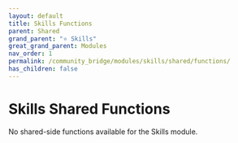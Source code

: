 ```yaml
---
layout: default
title: Skills Functions
parent: Shared
grand_parent: "⭐ Skills"
great_grand_parent: Modules
nav_order: 1
permalink: /community_bridge/modules/skills/shared/functions/
has_children: false
---
```


# Skills Shared Functions
No shared-side functions available for the Skills module.
